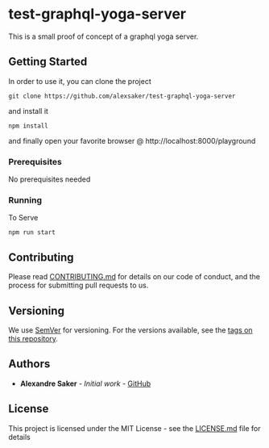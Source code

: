 # test-graphql-yoga-server

This is a small proof of concept of a graphql yoga server.

## Getting Started

In order to use it, you can clone the project

```
git clone https://github.com/alexsaker/test-graphql-yoga-server
```

and install it

```
npm install
```

and finally open your favorite browser @ http://localhost:8000/playground

### Prerequisites

No prerequisites needed

### Running

To Serve

```
npm run start
```

## Contributing

Please read [CONTRIBUTING.md](https://gist.github.com/PurpleBooth/b24679402957c63ec426) for details on our code of conduct, and the process for submitting pull requests to us.

## Versioning

We use [SemVer](http://semver.org/) for versioning. For the versions available, see the [tags on this repository](https://github.com/your/project/tags).

## Authors

* **Alexandre Saker** - _Initial work_ - [GitHub](https://github.com/alexsaker)

## License

This project is licensed under the MIT License - see the [LICENSE.md](LICENSE.md) file for details
